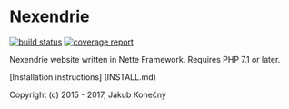 Nexendrie
=========

[![build status](https://gitlab.com/nexendrie/nexendrie/badges/master/build.svg)](https://gitlab.com/nexendrie/nexendrie/commits/master) [![coverage report](https://gitlab.com/nexendrie/nexendrie/badges/master/coverage.svg)](https://gitlab.com/nexendrie/nexendrie/commits/master)

Nexendrie website written in Nette Framework. Requires PHP 7.1 or later.

[Installation instructions] (INSTALL.md)

Copyright (c) 2015 - 2017, Jakub Konečný